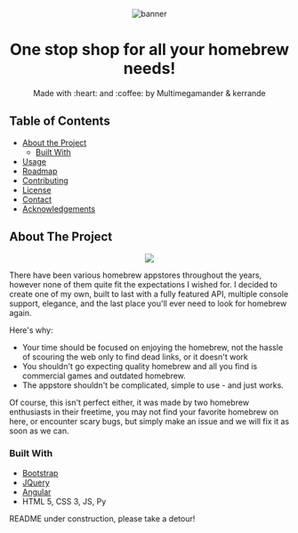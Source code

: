 <p align="center">
  <img align="center" src="https://github.com/BrewShop/BrewShop-site/blob/master/banner.png" alt="banner">
</p>

<h1 align="center">
One stop shop for all your homebrew needs!
</h1>

<p align="center">
Made with :heart: and :coffee: by Multimegamander & kerrande
</p>

## Table of Contents
* [About the Project](#about-the-project)
  * [Built With](#built-with)
* [Usage](#usage)
* [Roadmap](#roadmap)
* [Contributing](#contributing)
* [License](#license)
* [Contact](#contact)
* [Acknowledgements](#acknowledgements)

## About The Project

<p align="center">
<img src="https://github.com/BrewShop/BrewShop-site/blob/master/screenshot.png"></img>
</p>

There have been various homebrew appstores throughout the years, however none of them quite fit the expectations I wished for. I decided to create one of my own, built to last with a fully featured API, multiple console support, elegance, and the last place you'll ever need to look for homebrew again.

Here's why:
* Your time should be focused on enjoying the homebrew, not the hassle of scouring the web only to find dead links, or it doesn't work
* You shouldn't go expecting quality homebrew and all you find is commercial games and outdated homebrew.
* The appstore shouldn't be complicated, simple to use - and just works.

Of course, this isn't perfect either, it was made by two homebrew enthusiasts in their freetime, you may not find your favorite homebrew on here, or encounter scary bugs, but simply make an issue and we will fix it as soon as we can.


### Built With
* [Bootstrap](https://getbootstrap.com)
* [JQuery](https://jquery.com)
* [Angular](https://angular.io/)
* HTML 5, CSS 3, JS, Py

README under construction, please take a detour!
